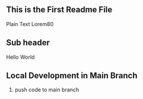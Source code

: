 ## This is the First Readme File

Plain Text Lorem80

## Sub header

Hello World

## Local Development in Main Branch 

1. push code to main branch
